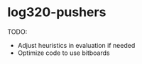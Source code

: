 # log320-pushers

TODO:

- Adjust heuristics in evaluation if needed
- Optimize code to use bitboards